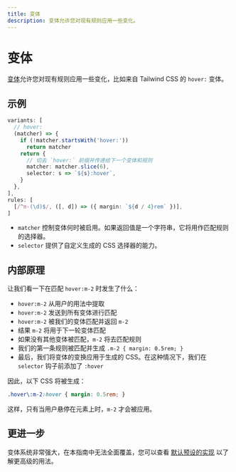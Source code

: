 ```yaml
---
title: 变体
description: 变体允许您对现有规则应用一些变化。
---
```


# 变体

[变体](https://windicss.org/utilities/general/variants.html)允许您对现有规则应用一些变化，比如来自 Tailwind CSS 的 `hover:` 变体。

## 示例

<!--eslint-skip-->

```ts
variants: [
  // hover:
  (matcher) => {
    if (!matcher.startsWith('hover:'))
      return matcher
    return {
      // 切去 `hover:` 前缀并传递给下一个变体和规则
      matcher: matcher.slice(6),
      selector: s => `${s}:hover`,
    }
  },
],
rules: [
  [/^m-(\d)$/, ([, d]) => ({ margin: `${d / 4}rem` })],
]
```

- `matcher` 控制变体何时被启用。如果返回值是一个字符串，它将用作匹配规则的选择器。
- `selector` 提供了自定义生成的 CSS 选择器的能力。

## 内部原理

让我们看一下在匹配 `hover:m-2` 时发生了什么：

- `hover:m-2` 从用户的用法中提取
- `hover:m-2` 发送到所有变体进行匹配
- `hover:m-2` 被我们的变体匹配并返回 `m-2`
- 结果 `m-2` 将用于下一轮变体匹配
- 如果没有其他变体被匹配，`m-2` 将去匹配规则
- 我们的第一条规则被匹配并生成 `.m-2 { margin: 0.5rem; }`
- 最后，我们将变体的变换应用于生成的 CSS。在这种情况下，我们在 `selector` 钩子前添加了 `:hover`

因此，以下 CSS 将被生成：

```css
.hover\:m-2:hover { margin: 0.5rem; }
```

这样，只有当用户悬停在元素上时，`m-2` 才会被应用。

## 更进一步

变体系统非常强大，在本指南中无法全面覆盖，您可以查看 [默认预设的实现](https://github.com/unocss/unocss/tree/main/packages/preset-mini/src/_variants) 以了解更高级的用法。
